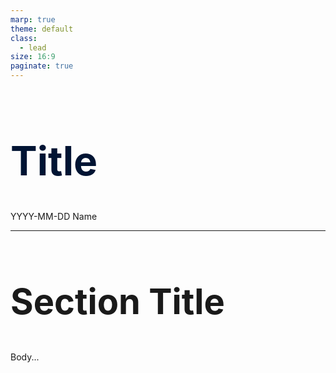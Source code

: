 ```yaml
---
marp: true
theme: default
class:
  - lead
size: 16:9
paginate: true
---
```


<style>
section {
  background: #f2f7ff;
  color: #001433;
  font-family: 'Inter', 'Noto Sans JP', sans-serif;
  font-size: 32px;
  letter-spacing: .03em;
  line-height: 1.7em;
  z-index: 2;
}
section::before {
  align-items: center;
  background-color: #ddebff;
  border-radius: 50%;
  color: #8ab7ff;
  content: "";
  display: flex;
  font-size: 40px;
  font-weight: 900;
  justify-content: center;
  position: fixed;
  z-index: -1;

  height: 304px;
  left: -64px;
  top: -96px;
  width: 304px;
}
section::after {
  align-items: center;
  background-color: #ddebff;
  border-radius: 50%;
  color: #8ab7ff;
  content: "";
  display: flex;
  font-size: 40px;
  font-weight: 900;
  justify-content: center;
  position: fixed;
  z-index: -1;

  bottom: -64px;
  height: 196px;
  right: -64px;
  width: 196px;
}
section.center {
  justify-content: center;
}
section.not-center {
  justify-content: flex-start;
}
h1 {
  color: #001433;
  font-size: 64px;
}
h2 {
  font-size: 56px;
}
blockquote {
  border-color: #8ab7ff;
  color: #001433;
  opacity: .6;
}
strong {
  color: #000814;
  font-weight: 700;
}
</style>

<!-- class: center -->
# Title

YYYY-MM-DD
Name

---

<!-- class: not-center -->

## Section Title

Body...